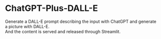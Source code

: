 # ChatGPT-Plus-DALL-E
Generate a DALL-E prompt describing the input with ChatGPT and generate a picture with DALL-E. \
And the content is served and released through Streamlit.
